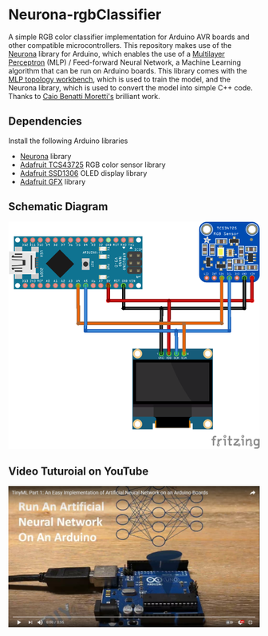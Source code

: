 # Neurona-rgbClassifier
A simple RGB color classifier implementation for Arduino AVR boards and other compatible microcontrollers. This repository makes use of the [Neurona](https://www.arduino.cc/reference/en/libraries/neurona/) library for Arduino, which enables the use of a [Multilayer Perceptron](https://deepai.org/machine-learning-glossary-and-terms/multilayer-perceptron) (MLP) / Feed-forward Neural Network, a Machine Learning algorithm that can be run on Arduino boards. This library comes with the [MLP topology workbench](http://www.moretticb.com/MTW/), which is used to train the model, and the Neurona library, which is used to convert the model into simple C++ code. Thanks to [Caio Benatti Moretti's](https://scholar.google.com/citations?user=0_3GTWkAAAAJ&hl=it) brilliant work.

## Dependencies
Install the following Arduino libraries
* [Neurona](https://github.com/moretticb/Neurona) library
* [Adafruit TCS43725](https://github.com/adafruit/Adafruit_TCS34725) RGB color sensor library
* [Adafruit SSD1306](https://github.com/adafruit/Adafruit_SSD1306) OLED display library
* [Adafruit GFX](https://github.com/adafruit/Adafruit-GFX-Library) library

## Schematic Diagram
![GitHub Logo](https://github.com/TronixLab/Neurona-rgbClassifier/blob/main/docx/Schematic.png)

## Video Tuturoial on YouTube
[![GitHub Logo](https://github.com/TronixLab/Neurona-rgbClassifier/blob/main/docx/YouTube.jpg)](https://www.youtube.com/watch?v=MxXGnBHJJXo)


